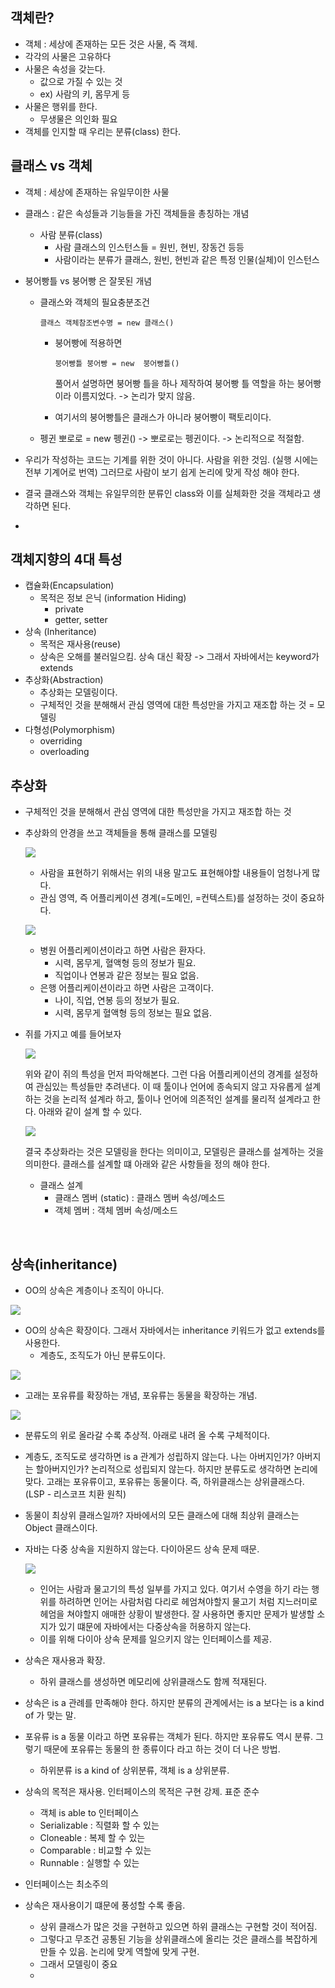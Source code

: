 ## 객체란?

* 객체 : 세상에 존재하는 모든 것은 사물, 즉 객체.
* 각각의 사물은 고유하다
* 사물은 속성을 갖는다.
  * 값으로 가질 수 있는 것
  * ex) 사람의 키, 몸무게 등
* 사물은 행위를 한다.
  * 무생물은 의인화 필요
* 객체를 인지할 때 우리는 분류(class) 한다.



## 클래스 vs 객체

* 객체 : 세상에 존재하는 유일무이한 사물

* 클래스 :  같은 속성들과 기능들을 가진 객체들을 총칭하는 개념

  * 사람 분류(class)
    * 사람 클래스의 인스턴스들 = 원빈, 현빈, 장동건 등등
    * 사람이라는 분류가 클래스, 원빈, 현빈과 같은 특정 인물(실체)이 인스턴스

* 붕어빵틀 vs 붕어빵 은 잘못된 개념

  * 클래스와 객체의 필요충분조건

    ```
    클래스 객체참조변수명 = new 클래스()
    ```

    * 붕어빵에 적용하면

      ```
      붕어빵틀 붕어빵 = new  붕어빵틀()
      ```

      풀어서 설명하면 붕어빵 틀을 하나 제작하여 붕어빵 틀 역할을 하는 붕어빵이라 이름지었다. -> 논리가 맞지 않음.

    * 여기서의 붕어빵틀은 클래스가 아니라 붕어빵이 팩토리이다.

  * 펭귄 뽀로로 = new 펭귄() -> 뽀로로는 펭귄이다. -> 논리적으로 적절함.

* 우리가 작성하는 코드는 기계를 위한 것이 아니다. 사람을 위한 것임. (실행 시에는 전부 기계어로 번역) 그러므로 사람이 보기 쉽게 논리에 맞게 작성 해야 한다.

* 결국 클래스와 객체는 유일무의한 분류인 class와 이를 실체화한 것을 객체라고 생각하면 된다.

* ​



## 객체지향의 4대 특성

* 캡슐화(Encapsulation)
  * 목적은 정보 은닉 (information Hiding)
    * private
    * getter, setter
* 상속 (Inheritance)
  * 목적은 재사용(reuse)
  * 상속은 오해를 불러일으킴. 상속 대신 확장 -> 그래서 자바에서는 keyword가 extends
* 추상화(Abstraction)
  * 추상화는 모델링이다.
  * 구체적인 것을 분해해서 관심 영역에 대한 특성만을 가지고 재조합 하는 것 = 모델링
* 다형성(Polymorphism)
  * overriding
  * overloading





## 추상화

* 구체적인 것을 분해해서 관심 영역에 대한 특성만을 가지고 재조합 하는 것

* 추상화의 안경을 쓰고 객체들을 통해 클래스를 모델링

  ![](images/java_1.png)

  * 사람을 표현하기 위해서는 위의 내용 말고도 표현해야할 내용들이 엄청나게 많다. 
  * 관심 영역, 즉 어플리케이션 경계(=도메인, =컨텍스트)를 설정하는 것이 중요하다.

  ![](images/java_2.png)

  * 병원 어플리케이션이라고 하면 사람은 환자다.
    * 시력, 몸무게, 혈액형 등의 정보가 필요.
    * 직업이나 연봉과 같은 정보는 필요 없음.
  * 은행 어플리케이션이라고 하면 사람은 고객이다.
    * 나이, 직업, 연봉 등의 정보가 필요.
    * 시력, 몸무게 혈액형 등의 정보는 필요 없음.

* 쥐를 가지고 예를 들어보자

  ![](images/java_3.png)

  위와 같이 쥐의 특성을 먼저 파악해본다. 그런 다음 어플리케이션의 경계를 설정하여 관심있는 특성들만 추려낸다. 이 때 툴이나 언어에 종속되지 않고 자유롭게 설계하는 것을 논리적 설계라 하고, 툴이나 언어에 의존적인 설계를 물리적 설계라고 한다. 아래와 같이 설계 할 수 있다.

  ![](images/java_4.png)

  결국 추상화라는 것은 모델링을 한다는 의미이고, 모델링은 클래스를 설계하는 것을 의미한다. 클래스를 설계할 떄 아래와 같은 사항들을 정의 해야 한다.

  * 클래스 설계
    * 클래스 멤버 (static) : 클래스 멤버 속성/메소드
    * 객체 멤버 : 객체 멤버 속성/메소드

  ​



## 상속(inheritance)

* OO의 상속은 계층이나 조직이 아니다.

![](images/java_5.png)

* OO의 상속은 확장이다. 그래서 자바에서는 inheritance 키워드가 없고 extends를 사용한다.
  * 계층도, 조직도가 아닌 분류도이다.

![](images/java_6.png)

* 고래는 포유류를 확장하는 개념, 포유류는 동물을 확장하는 개념.

![](images/java_7.png)

* 분류도의 위로 올라갈 수록 추상적. 아래로 내려 올 수록 구체적이다.

* 계층도, 조직도로 생각하면 is a 관계가 성립하지 않는다. 나는 아버지인가? 아버지는 할아버지인가? 논리적으로 성립되지 않는다. 하지만 분류도로 생각하면 논리에 맞다. 고래는 포유류이고, 포유류는 동물이다. 즉, 하위클래스는 상위클래스다. (LSP - 리스코프 치환 원칙)

* 동물이 최상위 클래스일까? 자바에서의 모든 클래스에 대해 최상위 클래스는 Object 클래스이다.

* 자바는 다중 상속을 지원하지 않는다. 다이아몬드 상속 문제 때문. 

  ![](images/java_8.png)
  * 인어는 사람과 물고기의 특성 일부를 가지고 있다. 여기서 수영을 하기 라는 행위를 하려하면 인어는 사람처럼 다리로 헤엄쳐야할지 물고기 처럼 지느러미로 헤엄을 쳐야할지 애매한 상황이 발생한다.  잘 사용하면 좋지만 문제가 발생할 소지가 있기 떄문에 자바에서는 다중상속을 허용하지 않는다.
  * 이를 위해 다이아 상속 문제를 일으키지 않는 인터페이스를 제공. 


* 상속은 재사용과 확장.
  * 하위 클래스를 생성하면 메모리에 상위클래스도 함께 적재된다.
* 상속은 is a 관례를 만족해야 한다. 하지만 분류의 관계에서는 is a 보다는 is a kind of 가 맞는 말.
* 포유류 is a 동물 이라고 하면 포유류는 객체가 된다. 하지만 포유류도 역시 분류. 그렇기 때문에 포유류는 동물의 한 종류이다 라고 하는 것이 더 나은 방법. 
  * 하위분류 is a kind of 상위분류, 객체 is a 상위분류.
* 상속의 목적은 재사용. 인터페이스의 목적은 구현 강제. 표준 준수
  * 객체 is able to 인터페이스
  * Serializable : 직렬화 할 수 있는
  * Cloneable : 복제 할 수 있는
  * Comparable : 비교할 수 있는
  * Runnable : 실행할 수 있는
* 인터페이스는 최소주의
* 상속은 재사용이기 떄문에 풍성할 수록 좋음.
  * 상위 클래스가 많은 것을 구현하고 있으면 하위 클래스는 구현할 것이 적어짐.
  * 그렇다고 무조건 공통된 기능을 상위클래스에 올리는 것은 클래스를 복잡하게 만들 수 있음. 논리에 맞게 역할에 맞게 구현.
  * 그래서 모델링이 중요
  * ​

